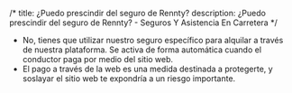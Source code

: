 /*title: ¿Puedo prescindir del seguro de Rennty?description: ¿Puedo prescindir del seguro de Rennty? - Seguros Y Asistencia En Carretera*/* No, tienes que utilizar nuestro seguro específico para alquilar a través de nuestra plataforma. Se activa de forma automática cuando el conductor paga por medio del sitio web.* El pago a través de la web es una medida destinada a protegerte, y soslayar el sitio web te expondría a un riesgo importante.